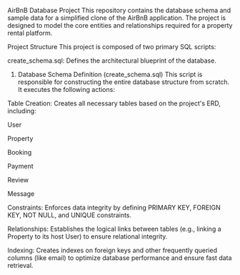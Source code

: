 AirBnB Database Project
This repository contains the database schema and sample data for a simplified clone of the AirBnB application. The project is designed to model the core entities and relationships required for a property rental platform.

Project Structure
This project is composed of two primary SQL scripts:

create_schema.sql: Defines the architectural blueprint of the database.


1. Database Schema Definition (create_schema.sql)
This script is responsible for constructing the entire database structure from scratch. It executes the following actions:

Table Creation: Creates all necessary tables based on the project's ERD, including:

User

Property

Booking

Payment

Review

Message

Constraints: Enforces data integrity by defining PRIMARY KEY, FOREIGN KEY, NOT NULL, and UNIQUE constraints.

Relationships: Establishes the logical links between tables (e.g., linking a Property to its host User) to ensure relational integrity.

Indexing: Creates indexes on foreign keys and other frequently queried columns (like email) to optimize database performance and ensure fast data retrieval.
